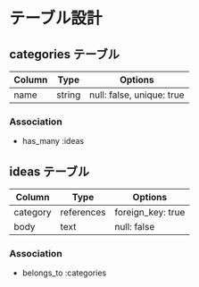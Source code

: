 # テーブル設計
## categories テーブル
| Column   | Type   |  Options                  |
| -------- | ------ | ------------------------- |
| name     | string | null: false, unique: true |

### Association
- has_many :ideas

## ideas テーブル
| Column   | Type       |  Options          |
| -------- | ---------- | ----------------- |
| category | references | foreign_key: true |
| body     | text       | null: false       |

### Association
- belongs_to :categories
